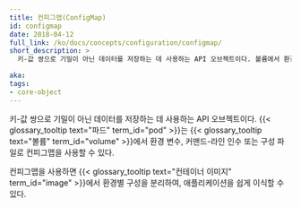 ```yaml
---
title: 컨피그맵(ConfigMap)
id: configmap
date: 2018-04-12
full_link: /ko/docs/concepts/configuration/configmap/
short_description: >
  키-값 쌍으로 기밀이 아닌 데이터를 저장하는 데 사용하는 API 오브젝트이다. 볼륨에서 환경 변수, 커맨드-라인 인수 또는 구성 파일로 사용될 수 있다.

aka:
tags:
- core-object
---
```

 키-값 쌍으로 기밀이 아닌 데이터를 저장하는 데 사용하는 API 오브젝트이다.
{{< glossary_tooltip text="파드" term_id="pod" >}}는
{{< glossary_tooltip text="볼륨" term_id="volume" >}}에서
환경 변수, 커맨드-라인 인수 또는 구성 파일로 컨피그맵을 사용할 수 있다.

<!--more-->

컨피그맵을 사용하면 {{< glossary_tooltip text="컨테이너 이미지" term_id="image" >}}에서 환경별 구성을 분리하여, 애플리케이션을 쉽게 이식할 수 있다.
